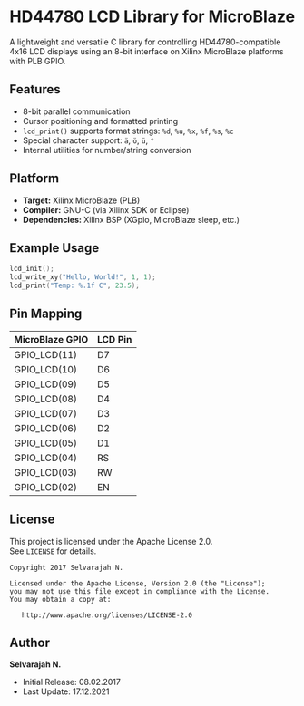 # HD44780 LCD Library for MicroBlaze

A lightweight and versatile C library for controlling HD44780-compatible 4x16 LCD displays using an 8-bit interface on Xilinx MicroBlaze platforms with PLB GPIO.

## Features

- 8-bit parallel communication
- Cursor positioning and formatted printing
- `lcd_print()` supports format strings: `%d`, `%u`, `%x`, `%f`, `%s`, `%c`
- Special character support: `ä`, `ö`, `ü`, `°`
- Internal utilities for number/string conversion

## Platform

- **Target:** Xilinx MicroBlaze (PLB)
- **Compiler:** GNU-C (via Xilinx SDK or Eclipse)
- **Dependencies:** Xilinx BSP (XGpio, MicroBlaze sleep, etc.)

## Example Usage

```c
lcd_init();
lcd_write_xy("Hello, World!", 1, 1);
lcd_print("Temp: %.1f C", 23.5);
```

## Pin Mapping

| MicroBlaze GPIO | LCD Pin |
| --- | --- |
| GPIO_LCD(11) | D7  |
| GPIO_LCD(10) | D6  |
| GPIO_LCD(09) | D5  |
| GPIO_LCD(08) | D4  |
| GPIO_LCD(07) | D3  |
| GPIO_LCD(06) | D2  |
| GPIO_LCD(05) | D1  |
| GPIO_LCD(04) | RS  |
| GPIO_LCD(03) | RW  |
| GPIO_LCD(02) | EN  |

## License

This project is licensed under the Apache License 2.0.  
See `LICENSE` for details.

```
Copyright 2017 Selvarajah N.

Licensed under the Apache License, Version 2.0 (the "License");
you may not use this file except in compliance with the License.
You may obtain a copy at:

   http://www.apache.org/licenses/LICENSE-2.0
```

## Author

**Selvarajah N.**

- Initial Release: 08.02.2017
- Last Update: 17.12.2021
